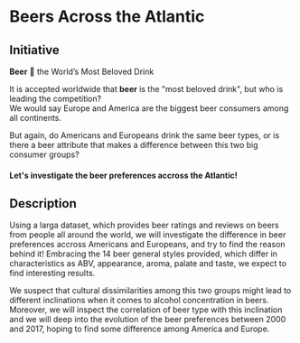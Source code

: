# Beers Across the Atlantic
## Initiative
**Beer** :beer:
the World’s Most Beloved Drink

It is accepted worldwide that **beer** is the "most beloved drink", but who is leading the competition? 
</br>We would say Europe and America are the biggest beer consumers among all continents.

But again, do Americans and Europeans drink the same beer types, or is there a beer attribute that makes a difference between this two big consumer groups?
#### Let's investigate the beer preferences accross the Atlantic!

## Description
Using a larga dataset, which provides beer ratings and reviews on beers from people all around the world, we will investigate the difference in beer preferences accross Americans and Europeans, and try to find the reason behind it! Embracing the 14 beer general styles provided, which differ in characteristics as ABV, appearance, aroma, palate and taste, we expect to find interesting results. 

We suspect that cultural dissimilarities among this two groups might lead to different inclinations when it comes to alcohol concentration in beers. Moreover, we will inspect the correlation of beer type with this inclination and we will deep into the evolution of the beer preferences between 2000 and 2017, hoping to find some difference among America and Europe.

